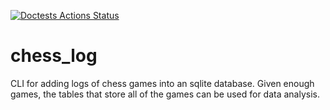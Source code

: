 [![Doctests Actions Status](https://github.com/Oliver-Feighan/chess_log/workflows/chess_log/badge.svg)](https://github.com/Oliver-Feighan/chess_log/actions)

# chess_log

CLI for adding logs of chess games into an sqlite database. Given enough games, 
the tables that store all of the games can be used for data analysis.
